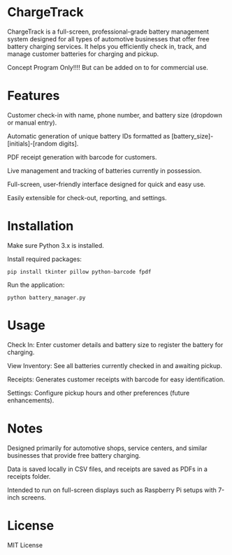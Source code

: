 # ChargeTrack

ChargeTrack is a full-screen, professional-grade battery management system designed for all types of automotive businesses that offer free battery charging services. It helps you efficiently check in, track, and manage customer batteries for charging and pickup. 

Concept Program Only!!!! But can be added on to for commercial use.

# Features

  Customer check-in with name, phone number, and battery size (dropdown or manual entry).

  Automatic generation of unique battery IDs formatted as [battery_size]-[initials]-[random digits].

  PDF receipt generation with barcode for customers.
    
  Live management and tracking of batteries currently in possession.

  Full-screen, user-friendly interface designed for quick and easy use.

  Easily extensible for check-out, reporting, and settings.

# Installation

  Make sure Python 3.x is installed.

  Install required packages:

    pip install tkinter pillow python-barcode fpdf

Run the application:

    python battery_manager.py

# Usage

  Check In: Enter customer details and battery size to register the battery for charging.

  View Inventory: See all batteries currently checked in and awaiting pickup.

  Receipts: Generates customer receipts with barcode for easy identification.

  Settings: Configure pickup hours and other preferences (future enhancements).

# Notes

  Designed primarily for automotive shops, service centers, and similar businesses that provide free battery charging.

  Data is saved locally in CSV files, and receipts are saved as PDFs in a receipts folder.

  Intended to run on full-screen displays such as Raspberry Pi setups with 7-inch screens.

# License

MIT License
